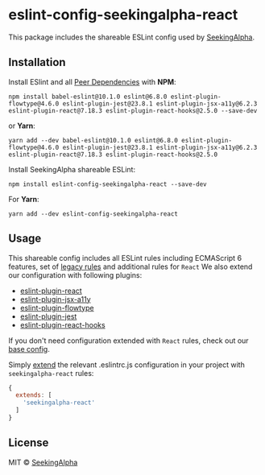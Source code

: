 # eslint-config-seekingalpha-react

This package includes the shareable ESLint config used by [SeekingAlpha](https://seekingalpha.com/).

## Installation

Install ESlint and all [Peer Dependencies](https://nodejs.org/en/blog/npm/peer-dependencies/) with **NPM**:

    npm install babel-eslint@10.1.0 eslint@6.8.0 eslint-plugin-flowtype@4.6.0 eslint-plugin-jest@23.8.1 eslint-plugin-jsx-a11y@6.2.3 eslint-plugin-react@7.18.3 eslint-plugin-react-hooks@2.5.0 --save-dev

or **Yarn**:

    yarn add --dev babel-eslint@10.1.0 eslint@6.8.0 eslint-plugin-flowtype@4.6.0 eslint-plugin-jest@23.8.1 eslint-plugin-jsx-a11y@6.2.3 eslint-plugin-react@7.18.3 eslint-plugin-react-hooks@2.5.0


Install SeekingAlpha shareable ESLint:

    npm install eslint-config-seekingalpha-react --save-dev

For **Yarn**:

    yarn add --dev eslint-config-seekingalpha-react

## Usage

This shareable config includes all ESLint rules including ECMAScript 6 features, set of [legacy rules](https://eslint.org/docs/rules/#deprecated) and additional rules for `React` We also extend our configuration with following plugins:

* [eslint-plugin-react](https://github.com/yannickcr/eslint-plugin-react)
* [eslint-plugin-jsx-a11y](https://github.com/evcohen/eslint-plugin-jsx-a11y)
* [eslint-plugin-flowtype](https://github.com/gajus/eslint-plugin-flowtype)
* [eslint-plugin-jest](https://github.com/jest-community/eslint-plugin-jest)
* [eslint-plugin-react-hooks](https://www.npmjs.com/package/eslint-plugin-react-hooks)

If you don't need configuration extended with `React` rules, check out our [base config](https://www.npmjs.com/package/eslint-config-seekingalpha-base).

Simply [extend](https://eslint.org/docs/user-guide/configuring#extending-configuration-files) the relevant .eslintrc.js configuration in your project with `seekingalpha-react` rules:

```javascript
{
  extends: [
    'seekingalpha-react'
  ]
}
```

## License

MIT © [SeekingAlpha](https://seekingalpha.com/)

